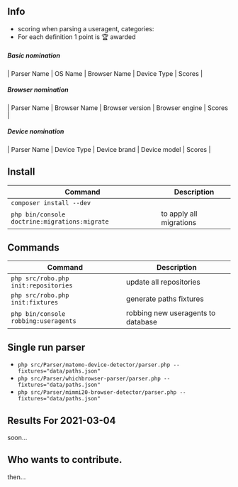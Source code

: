 Info
---
* scoring when parsing a useragent, categories:
* For each definition 1 point is 🏆 awarded

##### Basic nomination
| Parser Name | OS Name | Browser Name | Device Type | Scores |

##### Browser nomination
| Parser Name | Browser Name | Browser version | Browser engine | Scores |

##### Device nomination
| Parser Name | Device Type | Device brand | Device model | Scores |


Install 
---
| Command | Description |
| --- | --- |
| `composer install --dev`                      |                         |
| `php bin/console doctrine:migrations:migrate` | to apply all migrations | 
 
Commands  
---
| Command | Description |
| --- | --- |
| `php src/robo.php init:repositories`  | update all repositories |
| `php src/robo.php init:fixtures`      | generate paths fixtures |
| `php bin/console robbing:useragents`  | robbing new useragents to database |


Single run parser
---
* `php src/Parser/matomo-device-detector/parser.php --fixtures="data/paths.json"`
* `php src/Parser/whichbrowser-parser/parser.php --fixtures="data/paths.json"`
* `php src/Parser/mimmi20-browser-detector/parser.php --fixtures="data/paths.json"`


Results For 2021-03-04
---
soon...


Who wants to contribute.
---
then...